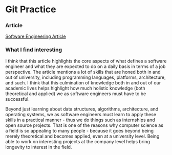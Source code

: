 # Git Practice

### Article
[Software Engineering Article](https://www.coursera.org/articles/software-engineer)

### What I find interesting
I think that this article highlights the core aspects of what defines a software engineer
and what they are expected to do on a daily basis in terms of a job perspective. The article
mentions a lot of skills that are honed both in and out of university, including programming languages,
platforms, architecture, and such. I think that this culmination of knowledge both in and out
of our academic lives helps highlight how much holistic knowledge (both theoretical and applied) we
as software engineers must have to be successful. 

Beyond just learning about data structures, algorithms,
architecture, and operating systems, we as software engineers must learn to apply these skills
in a practical manner - thus we do things such as internships and open source projects. That is one
of the reasons why computer science as a field is so appealing to many people - because it goes
beyond being merely theoretical and becomes applied, even at a university level. Being able to
work on interesting projects at the company level helps bring longevity to interest in the field.